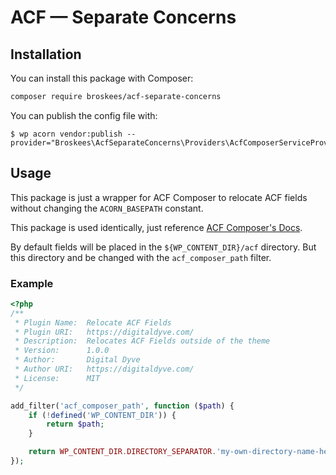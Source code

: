 # ACF — Separate Concerns

## Installation

You can install this package with Composer:

```bash
composer require broskees/acf-separate-concerns
```

You can publish the config file with:

```shell
$ wp acorn vendor:publish --provider="Broskees\AcfSeparateConcerns\Providers\AcfComposerServiceProvider"
```

## Usage

This package is just a wrapper for ACF Composer to relocate ACF fields without changing the `ACORN_BASEPATH` constant.

This package is used identically, just reference [ACF Composer's Docs](https://github.com/log1x/acf-composer).

By default fields will be placed in the `${WP_CONTENT_DIR}/acf` directory. But this directory and be changed with the `acf_composer_path` filter.

### Example

```php
<?php
/**
 * Plugin Name:  Relocate ACF Fields
 * Plugin URI:   https://digitaldyve.com/
 * Description:  Relocates ACF Fields outside of the theme
 * Version:      1.0.0
 * Author:       Digital Dyve
 * Author URI:   https://digitaldyve.com/
 * License:      MIT
 */

add_filter('acf_composer_path', function ($path) {
    if (!defined('WP_CONTENT_DIR')) {
        return $path;
    }

    return WP_CONTENT_DIR.DIRECTORY_SEPARATOR.'my-own-directory-name-here';
});
```
